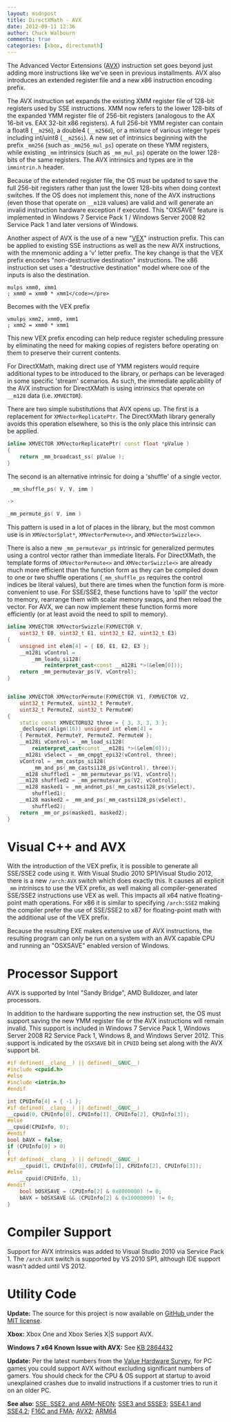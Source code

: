 ```yaml
---
layout: msdnpost
title: DirectXMath - AVX
date: 2012-09-11 12:36
author: Chuck Walbourn
comments: true
categories: [xbox, directxmath]
---
```

The Advanced Vector Extensions (<a href="http://en.wikipedia.org/wiki/Advanced_Vector_Extensions">AVX</a>) instruction set goes beyond just adding more instructions like we've seen in previous installments. AVX also introduces an extended register file and a new x86 instruction encoding prefix.
<!--more-->

The AVX instruction set expands the existing XMM register file of 128-bit registers used by SSE instructions. XMM now refers to the lower 128-bits of the expanded YMM register file of 256-bit registers (analogous to the AX 16-bit vs. EAX 32-bit x86 registers). A full 256-bit YMM register can contain a float8 (``__m256``), a double4 (``__m256d``), or a mixture of various integer types including int/uint8 (``__m256i``). A new set of intrinsics beginning with the prefix ``_mm256`` (such as ``_mm256_mul_ps``) operate on these YMM registers, while existing ``_mm`` intrinsics (such as ``_mm_mul_ps``) operate on the lower 128-bits of the same registers. The AVX intrinsics and types are in the <code>immintrin.h</code> header.

Because of the extended register file, the OS must be updated to save the full 256-bit registers rather than just the lower 128-bits when doing context switches. If the OS does not implement this, none of the AVX instructions (even those that operate on ``__m128`` values) are valid and will generate an invalid instruction hardware exception if executed. This "OXSAVE" feature is implemented in Windows 7 Service Pack 1 / Windows Server 2008 R2 Service Pack 1 and later versions of Windows.

Another aspect of AVX is the use of a new "<a href="http://en.wikipedia.org/wiki/VEX_prefix">VEX</a>" instruction prefix. This can be applied to existing SSE instructions as well as the new AVX instructions, with the mnemonic adding a 'v' letter prefix. The key change is that the VEX prefix encodes "non-destructive destination" instructions. The x86 instruction set uses a "destructive destination" model where one of the inputs is also the destination.

```
mulps xmm0, xmm1
; xmm0 = xmm0 * xmm1</code></pre>
```

Becomes with the VEX prefix

```
vmulps xmm2, xmm0, xmm1
; xmm2 = xmm0 * xmm1
```

This new VEX prefix encoding can help reduce register scheduling pressure by eliminating the need for making copies of registers before operating on them to preserve their current contents.

For DirectXMath, making direct use of YMM registers would require additional types to be introduced to the library, or perhaps can be leveraged in some specific 'stream' scenarios. As such, the immediate applicability of the AVX instruction for DirectXMath is using intrinsics that operate on ``__m128`` data (i.e. <code>XMVECTOR</code>).

There are two simple substitutions that AVX opens up. The first is a replacement for <code>XMVectorReplicatePtr</code>. The DirectXMath library generally avoids this operation elsewhere, so this is the only place this intrinsic can be applied.

```cpp
inline XMVECTOR XMVectorReplicatePtr( const float *pValue )
{
    return _mm_broadcast_ss( pValue );
}
```

The second is an alternative intrinsic for doing a 'shuffle' of a single vector.

```cpp
 _mm_shuffle_ps( V, V, imm )

->

_mm_permute_ps( V, imm )
```

This pattern is used in a lot of places in the library, but the most common use is in <code>XMVectorSplat*</code>, <code>XMVectorPermute<></code>, and <code>XMVectorSwizzle<></code>.

There is also a new ``_mm_permutevar_ps`` intrinsic for generalized permutes using a control vector rather than immediate literals. For DirectXMath, the template forms of <code>XMVectorPermute<></code> and <code>XMVectorSwizzle<></code> are already much more efficient than the function form as they can be compiled down to one or two shuffle operations (``_mm_shuffle_ps`` requires the control indices be literal values), but there are times when the function form is more convenient to use. For SSE/SSE2, these functions have to 'spill' the vector to memory, rearrange them with scalar memory swaps, and then reload the vector. For AVX, we can now implement these function forms more efficiently (or at least avoid the need to spill to memory).

```cpp
inline XMVECTOR XMVectorSwizzle(FXMVECTOR V,
    uint32_t E0, uint32_t E1, uint32_t E2, uint32_t E3)
{
    unsigned int elem[4] = { E0, E1, E2, E3 };
    __m128i vControl =
        _mm_loadu_si128(
            reinterpret_cast<const __m128i *>(&elem[0]));
    return _mm_permutevar_ps(V, vControl);
}


inline XMVECTOR XMVectorPermute(FXMVECTOR V1, FXMVECTOR V2,
    uint32_t PermuteX, uint32_t PermuteY,
    uint32_t PermuteZ, uint32_t PermuteW)
{
    static const XMVECTORU32 three = { 3, 3, 3, 3 };
    _declspec(align(16)) unsigned int elem[4] =
    { PermuteX, PermuteY, PermuteZ, PermuteW };
    __m128i vControl = _mm_load_si128(
        reinterpret_cast<const __m128i *>(&elem[0]));
    __m128i vSelect = _mm_cmpgt_epi32(vControl, three);
    vControl = _mm_castps_si128(
        _mm_and_ps(_mm_castsi128_ps(vControl), three));
    __m128 shuffled1 = _mm_permutevar_ps(V1, vControl);
    __m128 shuffled2 = _mm_permutevar_ps(V2, vControl);
    __m128 masked1 = _mm_andnot_ps(_mm_castsi128_ps(vSelect),
        shuffled1);
    __m128 masked2 = _mm_and_ps(_mm_castsi128_ps(vSelect),
        shuffled2);
    return _mm_or_ps(masked1, masked2);
}
```
<h1>Visual C++ and AVX</h1>

With the introduction of the VEX prefix, it is possible to generate all SSE/SSE2 code using it. With Visual Studio 2010 SP1/Visual Studio 2012, there is a new <code>/arch:AVX</code> switch which does exactly this. It causes all explicit ``_mm`` intriniscs to use the VEX prefix, as well making all compiler-generated SSE/SSE2 instructions use VEX as well. This impacts all x64 native floating-point math operations. For x86 it is similar to specifying <code>/arch:SSE2</code> making the compiler prefer the use of SSE/SSE2 to x87 for floating-point math with the additional use of the VEX prefix.

Because the resulting EXE makes extensive use of AVX instructions, the resulting program can only be run on a system with an AVX capable CPU and running an "OSXSAVE" enabled version of Windows.

<h1>Processor Support</h1>

AVX is supported by Intel "Sandy Bridge", AMD Bulldozer, and later processors.

In addition to the hardware supporting the new instruction set, the OS must support saving the new YMM register file or the AVX instructions will remain invalid. This support is included in Windows 7 Service Pack 1, Windows Server 2008 R2 Service Pack 1, Windows 8, and Windows Server 2012. This support is indicated by the ``OSXSAVE`` bit in ``CPUID`` being set along with the AVX support bit.

```cpp
#if defined(__clang__) || defined(__GNUC__)
#include <cpuid.h>
#else
#include <intrin.h>
#endif

int CPUInfo[4] = { -1 };
#if defined(__clang__) || defined(__GNUC__)
__cpuid(0, CPUInfo[0], CPUInfo[1], CPUInfo[2], CPUInfo[3]);
#else
__cpuid(CPUInfo, 0);
#endif
bool bAVX = false;
if (CPUInfo[0] > 0)
{
#if defined(__clang__) || defined(__GNUC__)
    __cpuid(1, CPUInfo[0], CPUInfo[1], CPUInfo[2], CPUInfo[3]);
#else
    __cpuid(CPUInfo, 1);
#endif
    bool bOSXSAVE = (CPUInfo[2] & 0x8000000) != 0;
    bAVX = bOSXSAVE && (CPUInfo[2] & 0x10000000) != 0;
}
```

<h1>Compiler Support</h1>

Support for AVX intrinsics was added to Visual Studio 2010 via Service Pack 1. The <code>/arch:AVX</code> switch is supported by VS 2010 SP1, although IDE support wasn't added until VS 2012.

<h1>Utility Code</h1>

<strong>Update:</strong> The source for this project is now available on <a href="https://github.com/Microsoft/DirectXMath">GitHub </a>under the <a href="http://opensource.org/licenses/MIT">MIT license</a>.

<strong>Xbox:</strong> Xbox One and Xbox Series X\|S support AVX.

<strong>Windows 7 x64 Known Issue with AVX:</strong> See <a href="http://support.microsoft.com/kb/2864432/">KB 2864432</a>

<strong>Update:</strong> Per the latest numbers from the [Value Hardware Survey](https://store.steampowered.com/hwsurvey), for PC games you could support AVX without excluding significant numbers of gamers. You should check for the CPU & OS support at startup to avoid unexplained crashes due to invalid instructions if a customer tries to run it on an older PC.

<strong>See also</strong>: <a href="https://walbourn.github.io/directxmath-sse-sse2-and-arm-neon/">SSE. SSE2. and ARM-NEON</a>; <a href="https://walbourn.github.io/directxmath-sse3-and-ssse3/">SSE3 and SSSE3</a>; <a href="https://walbourn.github.io/directxmath-sse4-1-and-sse4-2/">SSE4.1 and SSE4.2</a>; <a href="https://walbourn.github.io/directxmath-f16c-and-fma/">F16C and FMA</a>; <a href="https://walbourn.github.io/directxmath-avx2/">AVX2</a>; <a href="https://walbourn.github.io/directxmath-arm64/">ARM64</a>
